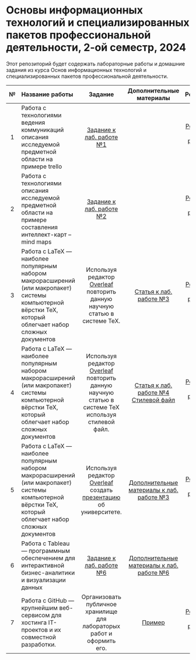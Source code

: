 # Основы информационных технологий и специализированных пакетов профессиональной деятельности, 2-ой семестр, 2024

Этот репозиторий будет содержать лабораторные работы и домашние задания из курса Основ информационных технологий и специализированных пакетов профессиональной деятельности.

| № | Название работы | Задание | Дополнительные материалы | Решение |
|:------:|:----------|:----------:|:----------:|:----------:|
|1|Работа с технологиями ведения коммуникаций описания исследуемой предметной области на примере trello|[Задание к лаб. работе №1](./Задания/lab1-2.docx)| |[Решение лаб. работы №1](https://ivannorkinn.kaiten.ru/space/350135/lists)
|2|Работа с технологиями описания исследуемой предметной области на примере составления интеллект-карт – mind maps|[Задание к лаб. работе №2](./Задания/lab1-2.docx)| |[Решение лаб. работы №2](./Решения/Литература.xmind)
|3|Работа с LaTeX — наиболее популярным набором макрорасширений (или макропакет) системы компьютерной вёрстки TeX, который облегчает набор сложных документов| Используя редактор [Overleaf](https://overleaf.com) повторить данную научную статью в системе TeX.| [Статья к лаб. работе №3](./Дополнительные_материалы/Статья1.pdf)|[Решение лаб. работы №3](./Решения/1.tex)
|4|Работа с LaTeX — наиболее популярным набором макрорасширений (или макропакет) системы компьютерной вёрстки TeX, который облегчает набор сложных документов| Используя редактор [Overleaf](https://overleaf.com) повторить данную научную статью в системе TeX используя стилевой файл.| [Статья к лаб. работе №4](./Дополнительные_материалы/Статья1.pdf) <br> [Стилевой файл](./Дополнительные_материалы/стилевой_файл.zip)|[Решение лаб. работы №4](./Решения/2.tex)
|5|Работа с LaTeX — наиболее популярным набором макрорасширений (или макропакет) системы компьютерной вёрстки TeX, который облегчает набор сложных документов| Используя редактор [Overleaf](https://overleaf.com) создать [презентацию](./Задания/lab5.doc) об университете.| [Дополнительные материалы к лаб. работе №3](./Дополнительные_материалы/lab5.doc)|[Решение лаб. работы №5](./Решения/3.tex)
|6|Работа с Tableau — программным обеспечением для интерактивной бизнес-аналитики и визуализации данных|[Задание к лаб. работе №6](./Задания/lab6.doc)|[Дополнительные материалы к лаб. работе №6](./Дополнительные_материалы/lab6.zip)|
|7|Работа с GitHub — крупнейшим веб-сервисом для хостинга IT-проектов и их совместной разработки.| Организовать публичное хранилище для лабораторых работ и оформить его. | [Пример](https://github.com/oseledets/nla2021)| [Решение лаб. работы №7](https://github.com/mooret0/lab-repository)

